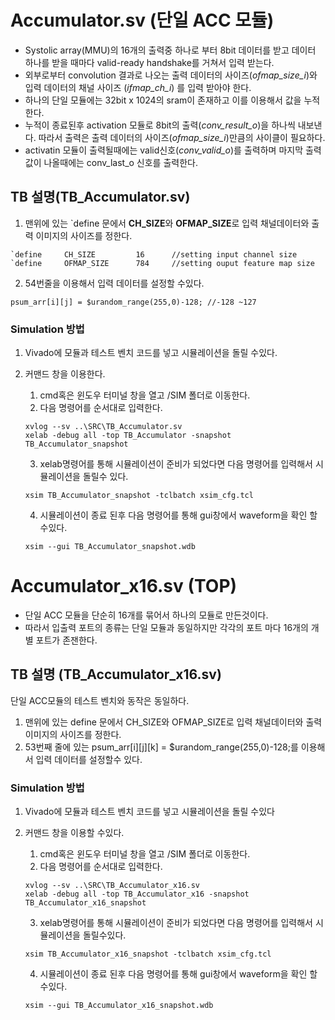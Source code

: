 # Accumulator.sv (단일 ACC 모듈)  
* Systolic array(MMU)의 16개의 출력중 하나로 부터 8bit 데이터를 받고 데이터 하나를 받을 때마다 valid-ready handshake를 거쳐서 입력 받는다.  
* 외부로부터 convolution 결과로 나오는 출력 데이터의 사이즈(*ofmap_size_i*)와 입력 데이터의 채널 사이즈 (*ifmap_ch_i*) 를 입력 받아야 한다.  
* 하나의 단일 모듈에는 32bit x 1024의 sram이 존재하고 이를 이용해서 값을 누적한다.
* 누적이 종료된후 activation 모듈로 8bit의 출력(*conv_result_o*)을 하나씩 내보낸다. 따라서 출력은 출력 데이터의 사이즈(*ofmap_size_i*)만큼의 사이클이 필요하다.  
* activatin 모듈이 출력될때에는 valid신호(*conv_valid_o*)를  출력하며 마지막 출력 값이 나올때에는 conv_last_o 신호를 출력한다.  

## TB 설명(**TB_Accumulator.sv**)  

1. 맨위에 있는 `define 문에서 **CH_SIZE**와 **OFMAP_SIZE**로 입력 채널데이터와 출력 이미지의 사이즈를 정한다.
```
`define     CH_SIZE         16      //setting input channel size
`define     OFMAP_SIZE      784     //setting ouput feature map size
```
2. 54번줄을 이용해서 입력 데이터를 설정할 수있다.
```
psum_arr[i][j] = $urandom_range(255,0)-128; //-128 ~127
```

### Simulation 방법
1. Vivado에 모듈과 테스트 벤치 코드를 넣고 시뮬레이션을 돌릴 수있다.
2. 커맨드 창을 이용한다.  
    1) cmd혹은 윈도우 터미널 창을 열고 /SIM 폴더로 이동한다.
    2) 다음 명령어를 순서대로 입력한다.
    ```
    xvlog --sv ..\SRC\TB_Accumulator.sv
    xelab -debug all -top TB_Accumulator -snapshot TB_Accumulator_snapshot
    ```

    3) xelab명령어를 통해 시뮬레이션이 준비가 되었다면 다음 명령어를 입력해서 시뮬레이션을 돌릴수 있다.
    ```
    xsim TB_Accumulator_snapshot -tclbatch xsim_cfg.tcl
    ```
    
    4) 시뮬레이션이 종료 된후 다음 명령어를 통해 gui창에서 waveform을 확인 할 수있다.
    ```
    xsim --gui TB_Accumulator_snapshot.wdb
    ```  

# Accumulator_x16.sv (TOP)
*  단일 ACC 모듈을 단순히 16개를 묶어서 하나의 모듈로 만든것이다.
*  따라서 입출력 포트의 종류는 단일 모듈과 동일하지만 각각의 포트 마다 16개의 개별 포트가 존잰한다.

## TB 설명 (**TB_Accumulator_x16.sv**)
단일 ACC모듈의 테스트 벤치와 동작은 동일하다. 
1. 맨위에 있는 define 문에서 CH_SIZE와 OFMAP_SIZE로 입력 채널데이터와 출력 이미지의 사이즈를 정한다.
2. 53번째 줄에 있는 psum_arr[i][j][k] = $urandom_range(255,0)-128;를 이용해서 입력 데이터를 설정할수 있다.  
### Simulation 방법
1. Vivado에 모듈과 테스트 벤치 코드를 넣고 시뮬레이션을 돌릴 수있다
2. 커맨드 창을 이용할 수있다. 
    1) cmd혹은 윈도우 터미널 창을 열고 /SIM 폴더로 이동한다.
    2) 다음 명령어를 순서대로 입력한다.
    ```
    xvlog --sv ..\SRC\TB_Accumulator_x16.sv
    xelab -debug all -top TB_Accumulator_x16 -snapshot TB_Accumulator_x16_snapshot
    ```

    3) xelab명령어를 통해 시뮬레이션이 준비가 되었다면 다음 명령어를 입력해서 시뮬레이션을 돌릴수있다.
    ```
    xsim TB_Accumulator_x16_snapshot -tclbatch xsim_cfg.tcl
    ```

    4) 시뮬레이션이 종료 된후 다음 명령어를 통해 gui창에서 waveform을 확인 할 수있다.
    ```
    xsim --gui TB_Accumulator_x16_snapshot.wdb
    ```
